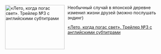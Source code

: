 <!--2025-06-17 08:00:53-->
<div class="yb">
  <div class="rss kino_kino"><a href="https://www.kino-teatr.ru/video/50202/" title="«Лето, когда погас свет». Трейлер №3 с английскими субтитрами"><img src="https://www.kino-teatr.ru/video/2/0/50202/poster.jpg" width="196" height="147" align="left" hspace="5" style="margin: 0px 10px 0px 5px" alt="«Лето, когда погас свет». Трейлер №3 с английскими субтитрами"/></a>Необычный случай в японской деревне изменил жизни друзей (можно послушать эндинг) <p class="titl"><a href="https://www.kino-teatr.ru/video/50202/">«Лето, когда погас свет». Трейлер №3 с английскими субтитрами</a></p></div>
</div>

